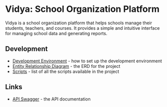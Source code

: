 # Vidya: School Organization Platform

Vidya is a school organization platform that helps schools manage their students, teachers, and courses. It provides a simple and intuitive interface for managing school data and generating reports.


## Development
- [Development Environment](./Development%20Environment.md) - how to set up the development environment
- [Entity Relationship Diagram](./Entity%20RelationshipDiagram.md) - the ERD for the project
- [Scripts](./Scripts.md) - list of all the scripts available in the project


## Links
- [API Swagger](http://localhost:8001/doc) - the API documentation
